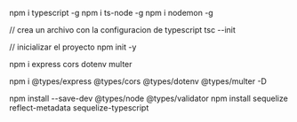 npm i typescript -g
npm i ts-node -g
npm i nodemon -g

// crea un archivo con la configuracion de typescript
tsc --init

// inicializar el proyecto
npm init -y


npm i express cors dotenv multer

npm i @types/express @types/cors @types/dotenv @types/multer -D

npm install --save-dev @types/node @types/validator
npm install sequelize reflect-metadata sequelize-typescript